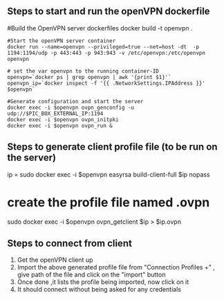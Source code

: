 ## Steps to start and run the openVPN dockerfile 

#Build the OpenVPN server dockerfiles
    docker build -t openvpn .
   
    #Start the openVPN server container
    docker run --name=openvpn --privileged=true --net=host -dt  -p 1194:1194/udp -p 443:443 -p 943:943 -v /etc/openvpn:/etc/openvpn openvpn
   
    # set the var openvpn to the running container-ID 
    openvpn=`docker ps | grep openvpn | awk '{print $1}'`
    openvpn_ip=`docker inspect -f '{{ .NetworkSettings.IPAddress }}' $openvpn`
   
    #Generate configuration and start the server
    docker exec -i $openvpn ovpn_genconfig -u udp://$PIC_BOX_EXTERNAL_IP:1194
    docker exec -i $openvpn ovpn_initpki   
    docker exec -i $openvpn ovpn_run &

## Steps to generate client profile file (to be run on the server) 

ip = <ipaddress of the client>
sudo docker exec -i $openvpn easyrsa build-client-full $ip nopass
# create the profile file named <ip-addr>.ovpn 
sudo docker exec -i $openvpn ovpn_getclient $ip > $ip.ovpn

## Steps to connect from client 
1) Get the openVPN client up 
2) Import the above generated profile file from "Connection Profiles +" , give path of the file and click on
the "import" button 
3) Once done ,it lists the profile being imported, now click on it
4) It should connect without being asked for any credentials